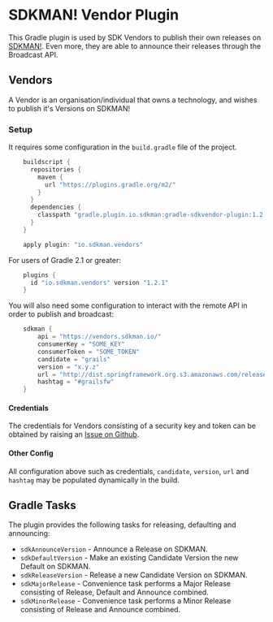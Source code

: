 # SDKMAN! Vendor Plugin

This Gradle plugin is used by SDK Vendors to publish their own releases on [SDKMAN!](http://sdkman.io). Even more, they are able to announce their releases through the Broadcast API.

## Vendors

A Vendor is an organisation/individual that owns a technology, and wishes to publish it's Versions on SDKMAN!

### Setup
It requires some configuration in the ```build.gradle``` file of the project.
```groovy
	buildscript {
	  repositories {
		maven {
		  url "https://plugins.gradle.org/m2/"
		}
	  }
	  dependencies {
		classpath "gradle.plugin.io.sdkman:gradle-sdkvendor-plugin:1.2.1"
	  }
	}

	apply plugin: "io.sdkman.vendors"
```
For users of Gradle 2.1 or greater:
```groovy
	plugins {
	  id "io.sdkman.vendors" version "1.2.1"
	}
```
You will also need some configuration to interact with the remote API in order to publish and broadcast:
```groovy
	sdkman {
		api = "https://vendors.sdkman.io/"
		consumerKey = "SOME_KEY"
		consumerToken = "SOME_TOKEN"
		candidate = "grails"
		version = "x.y.z"
		url = "http://dist.springframework.org.s3.amazonaws.com/release/GRAILS/grails-x.y.z.zip"
		hashtag = "#grailsfw"
	}

```
#### Credentials

The credentials for Vendors consisting of a security key and token can be obtained by raising an [Issue on Github](https://github.com/sdkman/sdkman-vendor-gradle-plugin).

#### Other Config

All configuration above such as credentials, `candidate`, `version`, `url` and `hashtag` may be populated dynamically in the build.

## Gradle Tasks

The plugin provides the following tasks for releasing, defaulting and announcing:

 - `sdkAnnounceVersion` - Announce a Release on SDKMAN.
 - `sdkDefaultVersion` - Make an existing Candidate Version the new Default on SDKMAN.
 - `sdkReleaseVersion` - Release a new Candidate Version on SDKMAN.
 - `sdkMajorRelease` - Convenience task performs a Major Release consisting of Release, Default and Announce combined.
 - `sdkMinorRelease` - Convenience task performs a Minor Release consisting of Release and Announce combined.
